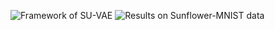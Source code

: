 ![Framework of SU-VAE](https://github.com/BBBBrain/SU-VAE/raw/main/image/framework.png)
![Results on Sunflower-MNIST data](https://github.com/BBBBrain/SU-VAE/raw/main/image/sun_flower.png)
